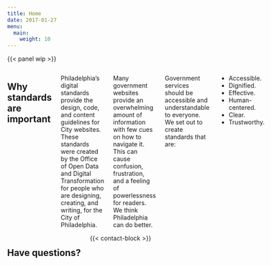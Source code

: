 ```yaml
---
title: Home
date: 2017-01-27
menu:
  main:
    weight: 10
---
```

{{< panel wip >}}

<div class="row">
<div class="columns medium-16">
<h2 class="contrast">Why standards are important</h1>
<p>Philadelphia’s digital standards provide the design, code, and content guidelines for City websites. These standards were created by the Office of Open Data and Digital Transformation for people who are designing, creating, and writing, for the City of Philadelphia. </p>

<p>Many government websites provide an overwhelming amount of information with few cues on how to navigate it. This can cause confusion, frustration, and a feeling of powerlessness for readers. We think Philadelphia can do better.</p>

<p>Government services should be accessible and understandable to everyone. We set out to create standards that are:</p>

<ul>
  <li>Accessible.</li>
  <li>Dignified.</li>
  <li>Effective.</li>
  <li>Human-centered.</li>
  <li>Clear.</li>
  <li>Trustworthy.</li>
</ul>

</div>
<div class="columns medium-8">
<h2 class="contrast">Have questions?</h1>
{{< contact-block >}}
</div>
</div>
